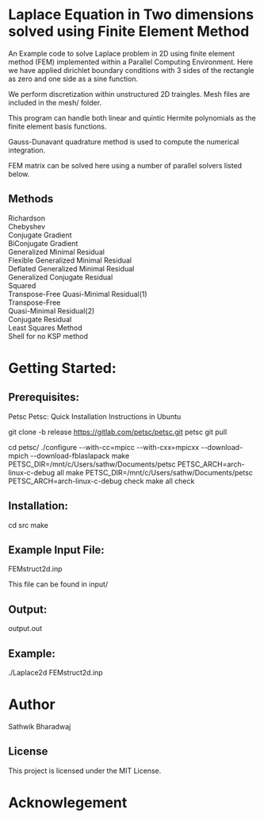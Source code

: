 # Laplace Equation in Two dimensions solved using Finite Element Method

An Example code to solve Laplace problem in 2D using finite element method (FEM) implemented within a Parallel Computing Environment. Here we have applied dirichlet boundary conditions with 3 sides of
the rectangle as zero and one side as a sine function. 

We perform discretization within unstructured 2D traingles. Mesh files are included in the mesh/ folder. 

This program can handle both linear and quintic Hermite polynomials as the finite element basis functions. 

Gauss-Dunavant quadrature method is used to compute the numerical integration. 

FEM matrix can be solved here using a number of parallel solvers listed below. 

## Methods				
Richardson		
Chebyshev		
Conjugate Gradient	
BiConjugate Gradient	
Generalized Minimal 
Residual 		
Flexible Generalized 
Minimal Residual	
Deflated Generalized 
Minimal Residual	
Generalized Conjugate 
Residual		
Squared 		
Transpose-Free 
Quasi-Minimal Residual(1)	
Transpose-Free  
Quasi-Minimal Residual(2)	
Conjugate Residual	
Least Squares Method	
Shell for no KSP method

# Getting Started:

## Prerequisites:

Petsc
Petsc: Quick Installation Instructions in Ubuntu

git clone -b release https://gitlab.com/petsc/petsc.git petsc
git pull

cd petsc/
./configure --with-cc=mpicc --with-cxx=mpicxx --download-mpich --download-fblaslapack
make PETSC_DIR=/mnt/c/Users/sathw/Documents/petsc PETSC_ARCH=arch-linux-c-debug all
make PETSC_DIR=/mnt/c/Users/sathw/Documents/petsc PETSC_ARCH=arch-linux-c-debug check
make all check

## Installation:

cd src
make

## Example Input File:
FEMstruct2d.inp

This file can be found in input/

## Output:
output.out

## Example:
./Laplace2d FEMstruct2d.inp

# Author
Sathwik Bharadwaj 

## License
This project is licensed under the MIT License.

# Acknowlegement 
